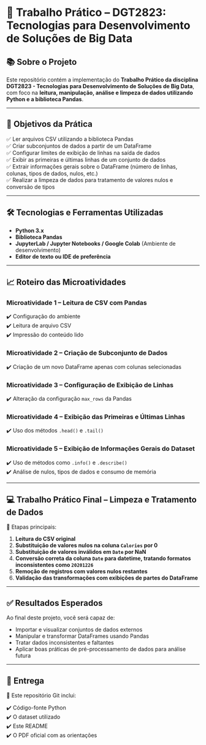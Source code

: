 
# 🚀 Trabalho Prático – DGT2823: Tecnologias para Desenvolvimento de Soluções de Big Data

## 📚 Sobre o Projeto

Este repositório contém a implementação do **Trabalho Prático da disciplina DGT2823 - Tecnologias para Desenvolvimento de Soluções de Big Data**, com foco na **leitura, manipulação, análise e limpeza de dados utilizando Python e a biblioteca Pandas**.

---

## 🎯 Objetivos da Prática

✅ Ler arquivos CSV utilizando a biblioteca Pandas  
✅ Criar subconjuntos de dados a partir de um DataFrame  
✅ Configurar limites de exibição de linhas na saída de dados  
✅ Exibir as primeiras e últimas linhas de um conjunto de dados  
✅ Extrair informações gerais sobre o DataFrame (número de linhas, colunas, tipos de dados, nulos, etc.)  
✅ Realizar a limpeza de dados para tratamento de valores nulos e conversão de tipos  

---

## 🛠️ Tecnologias e Ferramentas Utilizadas

- **Python 3.x**
- **Biblioteca Pandas**
- **JupyterLab / Jupyter Notebooks / Google Colab** (Ambiente de desenvolvimento)
- **Editor de texto ou IDE de preferência**

---

## 📈 Roteiro das Microatividades

### Microatividade 1 – Leitura de CSV com Pandas
✔️ Configuração do ambiente  
✔️ Leitura de arquivo CSV  
✔️ Impressão do conteúdo lido  

### Microatividade 2 – Criação de Subconjunto de Dados
✔️ Criação de um novo DataFrame apenas com colunas selecionadas  

### Microatividade 3 – Configuração de Exibição de Linhas
✔️ Alteração da configuração `max_rows` da Pandas  

### Microatividade 4 – Exibição das Primeiras e Últimas Linhas
✔️ Uso dos métodos `.head()` e `.tail()`  

### Microatividade 5 – Exibição de Informações Gerais do Dataset
✔️ Uso de métodos como `.info()` e `.describe()`  
✔️ Análise de nulos, tipos de dados e consumo de memória  

---

## 💻 Trabalho Prático Final – Limpeza e Tratamento de Dados

📝 Etapas principais:

1. **Leitura do CSV original**  
2. **Substituição de valores nulos na coluna `Calories` por 0**  
3. **Substituição de valores inválidos em `Date` por NaN**  
4. **Conversão correta da coluna `Date` para datetime, tratando formatos inconsistentes como `20201226`**  
5. **Remoção de registros com valores nulos restantes**  
6. **Validação das transformações com exibições de partes do DataFrame**

---

## ✅ Resultados Esperados

Ao final deste projeto, você será capaz de:

- Importar e visualizar conjuntos de dados externos
- Manipular e transformar DataFrames usando Pandas
- Tratar dados inconsistentes e faltantes
- Aplicar boas práticas de pré-processamento de dados para análise futura

---

## 📎 Entrega

🔗 Este repositório Git inclui:

✔️ Código-fonte Python  
✔️ O dataset utilizado  
✔️ Este README  
✔️ O PDF oficial com as orientações  

